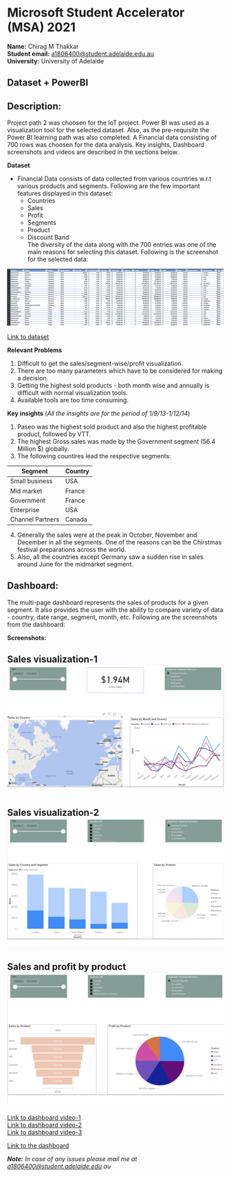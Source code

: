 # Microsoft Student Accelerator (MSA) 2021

**Name:** Chirag M Thakkar  
**Student email:** a1806400@student.adelaide.edu.au  
**University:** University of Adelaide 

## Dataset + PowerBI

## Description:
Project path 2 was choosen for the IoT project. Power BI was used as a visualization tool for the selected dataset. Also, as the pre-requisite the Power BI learning path was also completed. A Financial data consisting of 700 rows was choosen for the data analysis. Key insights, Dashboard screenshots and videos are described in the sections below.

**Dataset**

* Financial Data consists of data collected from various countries w.r.t various products and segments. Following are the few important features displayed in this dataset:
    * Countries
    * Sales
    * Profit
    * Segments
    * Product
    * Discount Band  
The diversity of the data along with the 700 entries was one of the main reasons for selecting this dataset. Following is the screenshot for the selected data:

![alt text](https://github.com/chiragmthakkar/IoT_PowerBI/blob/main/Screenshots/database.png)

[Link to dataset](https://github.com/parulnith/Data-Visualisation-libraries/blob/master/Data%20Visualisation%20with%20Power%20BI/Financial%20Sample.xlsx)

**Relevant Problems**

1. Difficult to get the sales/segment-wise/profit visualization.
2. There are too many parameters which have to be considered for making a decision. 
3. Getting the highest sold products - both month wise and annually is difficult with normal visualization tools.
4. Available tools are too time consuming.

**Key insights** (_All the insights are for the period of 1/9/13-1/12/14_)

1. Paseo was the highest sold product and also the highest profitable product, followed by VTT.
2. The highest Gross sales was made by the Government segment (56.4 Million $) globally.
3. The following countires lead the respective segments:

| Segment |Country|  
| --- | --- |
| Small business | USA |  
| Mid market  | France |  
| Government | France |  
|Enterprise | USA |
|Channel Partners | Canada|

4. Generally the sales were at the peak in October, November and December in all the segments. One of the reasons can be the Chirstmas festival preparations across the world.
5. Also, all the countries except Germany saw a sudden rise in sales around June for the midmarket segment.


## Dashboard:

The multi-page dashboard represents the sales of products for a given segment. It also provides the user with the ability to compare variety of data - country, date range, segment, month, etc. Following are the screenshots from the dashboard:

**Screenshots:**

**Sales visualization-1**
![alt text](https://github.com/chiragmthakkar/IoT_PowerBI/blob/main/Screenshots/5.png)
---

**Sales visualization-2**
![alt text](https://github.com/chiragmthakkar/IoT_PowerBI/blob/main/Screenshots/3.png)
---

**Sales and profit by product**
![alt text](https://github.com/chiragmthakkar/IoT_PowerBI/blob/main/Screenshots/4.png)
---


[Link to dashboard video-1](https://github.com/chiragmthakkar/IoT_PowerBI/blob/main/1.mov)  
[Link to dashboard video-2](https://github.com/chiragmthakkar/IoT_PowerBI/blob/main/2.mov)  
[Link to dashboard video-3](https://github.com/chiragmthakkar/IoT_PowerBI/blob/main/3.mov)  


[Link to the dashboard](https://app.powerbi.com/groups/me/reports/d0f03933-dfb0-4a21-b4b5-8b453cfca911?ctid=b3cddf40-9654-4a26-86a1-779c51f69c48&pbi_source=linkShare)


_**Note:** In case of any issues please mail me at a1806400@student.adelaide.edu.au_




